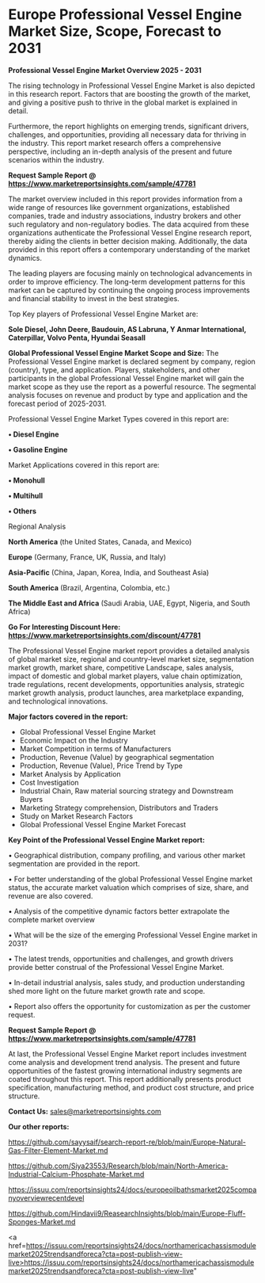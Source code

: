 # Europe Professional Vessel Engine Market Size, Scope, Forecast to 2031

<Strong> Professional Vessel Engine Market Overview 2025 - 2031</strong>

The rising technology in Professional Vessel Engine Market is also depicted in this research report. Factors that are boosting the growth of the market, and giving a positive push to thrive in the global market is explained in detail.

Furthermore, the report highlights on emerging trends, significant drivers, challenges, and opportunities, providing all necessary data for thriving in the industry. This report market research offers a comprehensive perspective, including an in-depth analysis of the present and future scenarios within the industry.

<strong>Request Sample Report @ <a href=https://www.marketreportsinsights.com/sample/47781>https://www.marketreportsinsights.com/sample/47781</a></strong>

The market overview included in this report provides information from a wide range of resources like government organizations, established companies, trade and industry associations, industry brokers and other such regulatory and non-regulatory bodies. The data acquired from these organizations authenticate the Professional Vessel Engine research report, thereby aiding the clients in better decision making. Additionally, the data provided in this report offers a contemporary understanding of the market dynamics.

The leading players are focusing mainly on technological advancements in order to improve efficiency. The long-term development patterns for this market can be captured by continuing the ongoing process improvements and financial stability to invest in the best strategies.

Top Key players of Professional Vessel Engine Market are:

<strong>Sole Diesel, John Deere, Baudouin, AS Labruna, Y Anmar International, Caterpillar, Volvo Penta, Hyundai Seasall</strong>

<strong><b>Global Professional Vessel Engine Market Scope and Size:</b></strong>
The Professional Vessel Engine market is declared segment by company, region (country), type, and application. Players, stakeholders, and other participants in the global Professional Vessel Engine market will gain the market scope as they use the report as a powerful resource. The segmental analysis focuses on revenue and product by type and application and the forecast period of 2025-2031.

Professional Vessel Engine Market Types covered in this report are:

<strong>•  Diesel Engine

•  Gasoline Engine</strong>

Market Applications covered in this report are:

<strong>•  Monohull

•  Multihull

•  Others</strong> 

Regional Analysis

<strong>North America</strong> (the United States, Canada, and Mexico)

<strong>Europe</strong> (Germany, France, UK, Russia, and Italy)

<strong>Asia-Pacific</strong> (China, Japan, Korea, India, and Southeast Asia)

<strong>South America</strong> (Brazil, Argentina, Colombia, etc.)

<strong>The Middle East and Africa</strong> (Saudi Arabia, UAE, Egypt, Nigeria, and South Africa)

<strong>Go For Interesting Discount Here: <a href=https://www.marketreportsinsights.com/discount/47781>https://www.marketreportsinsights.com/discount/47781</a></strong>

The Professional Vessel Engine market report provides a detailed analysis of global market size, regional and country-level market size, segmentation market growth, market share, competitive Landscape, sales analysis, impact of domestic and global market players, value chain optimization, trade regulations, recent developments, opportunities analysis, strategic market growth analysis, product launches, area marketplace expanding, and technological innovations.

<strong><b>Major factors covered in the report:</b></strong>
<ul>
  <li>Global Professional Vessel Engine Market </li>
  <li>Economic Impact on the Industry</li>
  <li>Market Competition in terms of Manufacturers</li>
  <li>Production, Revenue (Value) by geographical segmentation</li>
  <li>Production, Revenue (Value), Price Trend by Type</li>
  <li>Market Analysis by Application</li>
  <li>Cost Investigation</li>
  <li>Industrial Chain, Raw material sourcing strategy and Downstream Buyers</li>
  <li>Marketing Strategy comprehension, Distributors and Traders</li>
  <li>Study on Market Research Factors</li>
  <li>Global Professional Vessel Engine Market Forecast</li>
</ul>

<strong><b>Key Point of the Professional Vessel Engine Market report:</b></strong>

• Geographical distribution, company profiling, and various other market segmentation are provided in the report.

• For better understanding of the global Professional Vessel Engine market status, the accurate market valuation which comprises of size, share, and revenue are also covered.

• Analysis of the competitive dynamic factors better extrapolate the complete market overview

• What will be the size of the emerging Professional Vessel Engine market in 2031?

• The latest trends, opportunities and challenges, and growth drivers provide better construal of the Professional Vessel Engine Market.

• In-detail industrial analysis, sales study, and production understanding shed more light on the future market growth rate and scope.

• Report also offers the opportunity for customization as per the customer request.

<strong>Request Sample Report @ <a href=https://www.marketreportsinsights.com/sample/47781>https://www.marketreportsinsights.com/sample/47781</a></strong>

At last, the Professional Vessel Engine Market report includes investment come analysis and development trend analysis. The present and future opportunities of the fastest growing international industry segments are coated throughout this report. This report additionally presents product specification, manufacturing method, and product cost structure, and price structure.

<strong>Contact Us:</strong>
sales@marketreportsinsights.com

<strong>Our other reports:</strong>

<a href=https://github.com/sayysaif/search-report-re/blob/main/Europe-Natural-Gas-Filter-Element-Market.md>https://github.com/sayysaif/search-report-re/blob/main/Europe-Natural-Gas-Filter-Element-Market.md</a>

<a href=https://github.com/Siya23553/Research/blob/main/North-America-Industrial-Calcium-Phosphate-Market.md>https://github.com/Siya23553/Research/blob/main/North-America-Industrial-Calcium-Phosphate-Market.md</a>

<a href=https://issuu.com/reportsinsights24/docs/europeoilbathsmarket2025companyoverviewrecentdevel>https://issuu.com/reportsinsights24/docs/europeoilbathsmarket2025companyoverviewrecentdevel</a>

<a href=https://github.com/Hindavii9/ReasearchInsights/blob/main/Europe-Fluff-Sponges-Market.md>https://github.com/Hindavii9/ReasearchInsights/blob/main/Europe-Fluff-Sponges-Market.md</a>

<a href=https://issuu.com/reportsinsights24/docs/northamericachassismodulemarket2025trendsandforeca?cta=post-publish-view-live>https://issuu.com/reportsinsights24/docs/northamericachassismodulemarket2025trendsandforeca?cta=post-publish-view-live</a>"
